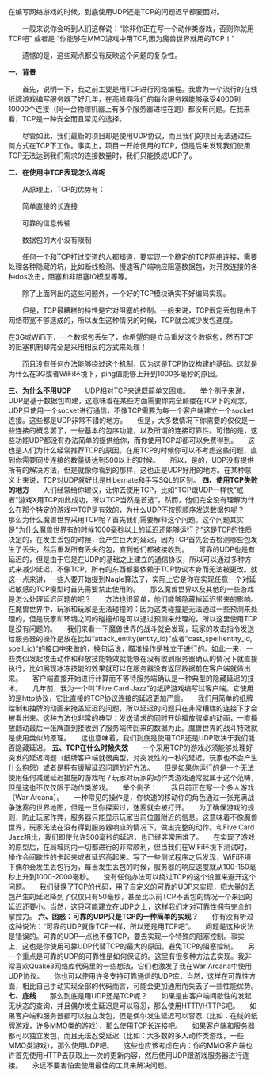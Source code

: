 在编写网络游戏的时候，到底使用UDP还是TCP的问题迟早都要面对。

　　一般来说你会听到人们这样说：“除非你正在写一个动作类游戏，否则你就用TCP吧” 或者是 “你能够在MMO游戏中用TCP,因为魔兽世界就用的TCP！”

　　遗憾的是，这些观点都没有反映这个问题的复杂性。

**一、背景**

　　首先，说明一下，我之前主要是用TCP进行网络编程。我曾为一个流行的在线纸牌游戏编写服务器了好几年，在高峰期我们的每台服务器能够承受4000到10000个连接（同一台物理机器上有多个服务器进程在跑）都没有问题。在我来看，TCP是一种安全而且常见的选择。

　　尽管如此，我们最新的项目却是使用UDP协议，而且我们的项目无法通过任何方式在TCP下工作。事实上，项目一开始使用的TCP，但是后来发现我们使用TCP无法达到我们需求的连接数量时，我们只能换成UDP了。

**二、在使用中TCP表现怎么样呢**

　　从原理上，TCP的优势有：

　　简单直接的长连接

　　可靠的信息传输

　　数据包的大小没有限制

　　任何一个和TCP打过交道的人都知道，要实现一个稳定的TCP网络连接，需要处理各种隐藏的坑，比如断线检测、慢速客户端响应阻塞数据包，对开放连接的各种dos攻击，阻塞和非阻塞IO模型等等。

　　除了上面列出的这些问题外，一个好的TCP模块确实不好编码实现。

　　但是，TCP最糟糕的特性是它对阻塞的控制。一般来说，TCP假定丢包是由于网络带宽不够造成的，所以发生这种情况的时候，TCP就会减少发包速度。

在3G或WiFi下，一个数据包丢失了，你希望的是立马重发这个数据包，然而TCP的阻塞机制却完全是采用相反的方式来处理！

　　而且没有任何办法能够绕过这个机制，因为这是TCP协议构建的基础。这就是为什么在3G或者WiFi环境下，ping值能够上升到1000多毫秒的原因。

**三、为什么不用UDP**　　UDP相对TCP来说既简单又困难。　　举个例子来说，UDP是基于数据包构建，这意味着在某些方面需要你完全颠覆在TCP下的观念。UDP只使用一个socket进行通信，不像TCP需要为每一个客户端建立一个socket连接。这些都是UDP非常不错的地方。　　但是，大多数情况下你需要的仅仅是一些连接的概念罢了，一些基本的包序功能，以及所谓的连接可靠性。可惜的是，这些功能UDP都没有办法简单的提供给你，而你使用TCP却都可以免费得到。　　这也是人们为什么经常推荐TCP的原因。在用TCP的时候你可以不考虑这些问题，直到你需要同步连接的数量级达到500以上的时候。　　所以，是的，UDP没有提供所有的解决方法，但是就像你看到的那样，这也正是UDP好用的地方。在某种意义上来说，TCP对UDP就好比是Hibernate和手写SQL的区别。
**四、使用TCP失败的地方**　　人们经常给你建议，让你去使用TCP，比如“TCP跟UDP一样快”或者“游戏X用TCP如此成功，所以TCP当然是首选”，然而，他们完全没有理解为什么在那个特定的游戏中TCP是有效的，为什么UDP不按照顺序发送数据包呢？　　那么为什么魔兽世界采用TCP呢？首先我们需要解释这个问题。这个问题其实是“为什么魔兽世界有的时候1000毫秒以上的延迟还能够运行？”这是TCP的性质决定的，在发生丢包的时候，会产生巨大的延迟，因为TCP首先会去检测哪些包发生了丢失，然后重发所有丢失的包，直到他们都被接收到。　　可靠的UDP也是有延迟的，但是由于它是在UDP的基础之上建立的通信协议，所以可以通过多种方式来减少延迟，不像TCP，所有的东西都要依赖于TCP协议本身而无法被更改。就这一点来讲，一些人要开始提到Nagle算法了，实际上它是你在实现任意一个对延迟敏感的TCP模型时首先需要禁止使用的。　　那么魔兽世界以及其他的一些游戏是怎么处理延迟问题的呢？　　方法也很简单，他们能够隐藏掉延迟带来的影响。　　在魔兽世界中，玩家和玩家是无法碰撞的：因为这类碰撞是无法通过一些预测来处理的，但是玩家和环境之间的碰撞却是可以通过预测来处理的，所以这里使用TCP是没有问题的。　　我们来看一下魔兽世界的战斗就会发现，玩家的攻击指令发送给服务器的操作是放在比如“attack_entity(entity_id)”或者”cast_spell(entity_id, spell_id)“的接口中来做的，换句话说，瞄准操作是独立于进行的。如此一来，一些类似发起攻击动作和释放技能特效就能够在没有收到服务器确认的情况下就直接执行，比如展现冰冻技能的效果就可以在服务器没有返回数据前在客户端就做出来。　　客户端直接开始进行计算而不等待服务端确认是一种典型的隐藏延迟的技术。　　几年前，我为一个叫“Five Card Jazz”的纸牌游戏编写过客户端。它使用的是http协议，它比直接的TCP协议连接的延迟更加严重。　　我们用简单的纸牌绘制和抽牌的动画来掩盖延迟的问题，所以延迟的问题只在非常糟糕的连接下才会被看出来。这种方法也非常的典型：发送请求的同时开始播放牌桌的动画，一直播放翻动最后一张牌直到接收到了服务端传回来的数据为止。魔兽世界的战斗特效就是使用类似的原理。　　这也意味着，我们到底是使用TCP还是UDP取决于我们能否隐藏延迟。
**五、TCP在什么时候失效**　　一个采用TCP的游戏必须能够处理好突发的延迟问题（纸牌客户端就很典型，对突发性的一秒的延迟，玩家也不会产生什么抱怨）或者是拥有缓解延迟问题的好方法。　　但是如果你运行的是一个无法使用任何减缓延迟措施的游戏呢？玩家对玩家的动作类游戏通常就属于这个范畴，但是这也不仅仅限于动作类游戏。　　举个例子：　　我目前正在写一个多人游戏（War Arcana）。　　一种常见的操作是，你快速的移动你的角色通过一张充满战争迷雾的世界地图，但是一旦你探索过，迷雾就会被打开。　　为了确保游戏的规则，防止玩家作弊，服务器只能显示玩家当前位置附近的信息。这意味着不像魔兽世界，玩家无法在没有得到服务器响应的情况下，做出完整的动作。和Five Card Jazz相比，我们即使允许500毫秒的延迟，也已经非常困难了。　　在实现了游戏的原型后，在局域网内一切都进行的非常顺利，但当我们在WiFi环境下测试时，操作会间歇性的卡起来或者延迟高起来。写了一些测试程序之后发现，WiFi环境下偶尔会发生丢包行为，每当发生丢包的时候，服务器的响应速度就从100-150毫秒上升到1000-2000毫秒。　　没有任何办法可以绕过TCP的这个设置来避开这个问题。　　我们替换了TCP的代码，用了自定义的可靠的UDP来实现，把大量的丢包产生的延迟降到了仅仅只有50毫秒，甚至比以前TCP不丢包的情况一个来回的延迟还要小。当然，这只可能建立在UDP之上，这样我们才对可靠性拥有完全的掌控力。
**六、困惑：可靠的UDP只是TCP的一种简单的实现？**　　你有没有听过这种说法：“可靠的UDP就像TCP一样，所以还是用TCP吧”。　　问题是这种说法是错误的。可靠的UDP一点也不像TCP，要去实现一个特殊的阻塞控制。事实上，这也是你使用可靠UDP代替TCP的最大的原因，避免TCP的阻塞控制。　　另一个重点是可靠的UDP的可靠性是如何保证的。这里有很多种方法去实现。我非常喜欢Quake3网络库代码里的一些想法，它们也激发了我在War Arcana中使用UDP协议。　　你也可以使用许多支持可靠通信的UDP库，当然，这样在可靠性方面，相比自己手动实现全部的代码而言，可能会更加通用而失去了一些性能优势。
**七、底线**　　那么到底是用UDP还是TCP呢？　　如果是由客户端间歇性的发起无状态的查询，并且偶尔发生延迟是可以容忍，那么使用HTTP/HTTPS吧。　　如果客户端和服务器都可以独立发包，但是偶尔发生延迟可以容忍（比如：在线的纸牌游戏，许多MMO类的游戏），那么使用TCP长连接吧。　　如果客户端和服务器都可以独立发包，而且无法忍受延迟（比如：大多数的多人动作类游戏，一些MMO类游戏），那么使用UDP吧。　　这些也应该考虑在内：你的MMO客户端也许首先使用HTTP去获取上一次的更新内容，然后使用UDP跟游戏服务器进行连接。　　永远不要害怕去使用最佳的工具来解决问题。